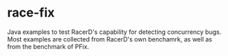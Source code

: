 # race-fix

Java examples to test RacerD's capability for detecting concurrency bugs. Most examples are collected from RacerD's own benchamrk, as well as from the benchmark of PFix.

